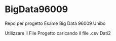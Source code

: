 # BigData96009
Repo per progetto Esame Big Data 96009 Unibo

Utilizzare il File Progetto caricando il file .csv Dati2
